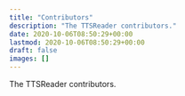 ```yaml
---
title: "Contributors"
description: "The TTSReader contributors."
date: 2020-10-06T08:50:29+00:00
lastmod: 2020-10-06T08:50:29+00:00
draft: false
images: []
---
```


The TTSReader contributors.

